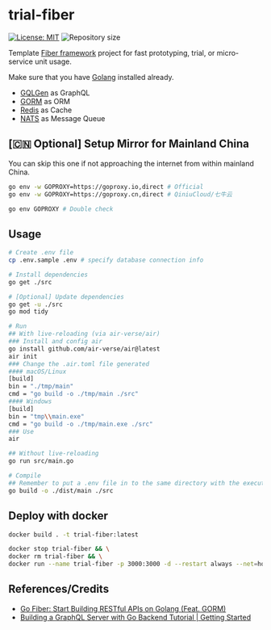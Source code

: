 # trial-fiber

[![License: MIT](https://img.shields.io/badge/License-MIT-blue.svg)](https://opensource.org/licenses/MIT)
![Repository size](https://img.shields.io/github/repo-size/kamaslau/trial-fiber?color=56BEB8)

Template [Fiber framework](https://docs.gofiber.io/) project for fast prototyping, trial, or micro-service unit usage.

Make sure that you have [Golang](https://go.dev/) installed already.

- [GQLGen](https://gqlgen.com/) as GraphQL
- [GORM](https://gorm.io/docs/) as ORM
- [Redis](https://redis.io/docs/latest/) as Cache
- [NATS](https://docs.nats.io/) as Message Queue

## [🇨🇳 Optional] Setup Mirror for Mainland China

You can skip this one if not approaching the internet from within mainland China.

```bash
go env -w GOPROXY=https://goproxy.io,direct # Official
go env -w GOPROXY=https://goproxy.cn,direct # QiniuCloud/七牛云

go env GOPROXY # Double check
```

## Usage

```bash
# Create .env file
cp .env.sample .env # specify database connection info

# Install dependencies
go get ./src

# [Optional] Update dependencies
go get -u ./src
go mod tidy

# Run
## With live-reloading (via air-verse/air)
### Install and config air
go install github.com/air-verse/air@latest
air init
### Change the .air.toml file generated
#### macOS/Linux
[build]
bin = "./tmp/main"
cmd = "go build -o ./tmp/main ./src"
#### Windows
[build]
bin = "tmp\\main.exe"
cmd = "go build -o ./tmp/main.exe ./src"
### Use
air

## Without live-reloading
go run src/main.go

# Compile
## Remember to put a .env file in to the same directory with the executable file compiled
go build -o ./dist/main ./src
```

## Deploy with docker

```bash
docker build . -t trial-fiber:latest

docker stop trial-fiber && \
docker rm trial-fiber && \
docker run --name trial-fiber -p 3000:3000 -d --restart always --net=host trial-fiber:latest
```

## References/Credits

- [Go Fiber: Start Building RESTful APIs on Golang (Feat. GORM)](https://dev.to/percoguru/getting-started-with-apis-in-golang-feat-fiber-and-gorm-2n34)
- [Building a GraphQL Server with Go Backend Tutorial | Getting Started](https://www.howtographql.com/graphql-go/0-introduction/)
